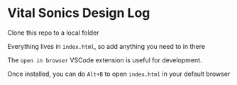 # Vital Sonics Design Log

Clone this repo to a local folder

Everything lives in `index.html`, so add anything you need to in there

The `open in browser` VSCode extension is useful for development.

Once installed, you can do `Alt+B` to open `index.html` in your default browser
